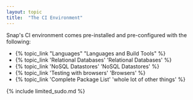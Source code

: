 ```yaml
---
layout: topic
title:  "The CI Environment"
---
```


Snap's CI environment comes pre-installed and pre-configured with the following:

* {% topic_link "Languages" "Languages and Build Tools" %}
* {% topic_link 'Relational Databases' 'Relational Databases' %}
* {% topic_link 'NoSQL Datastores' 'NoSQL Datastores' %}
* {% topic_link 'Testing with browsers' 'Browsers' %}
* {% topic_link 'Complete Package List' 'whole lot of other things' %}


{% include limited_sudo.md %}

